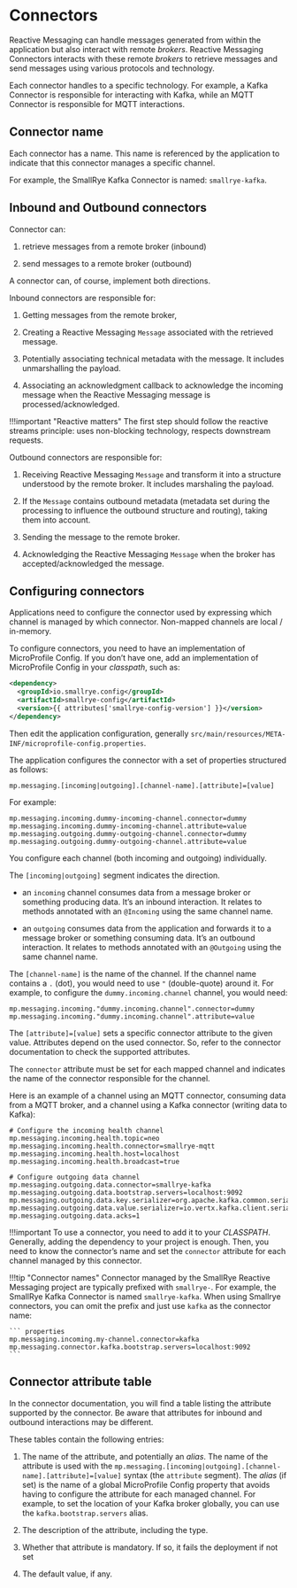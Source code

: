 # Connectors

Reactive Messaging can handle messages generated from within the
application but also interact with remote *brokers*. Reactive Messaging
Connectors interacts with these remote *brokers* to retrieve messages
and send messages using various protocols and technology.

Each connector handles to a specific technology. For example, a Kafka
Connector is responsible for interacting with Kafka, while an MQTT
Connector is responsible for MQTT interactions.

## Connector name

Each connector has a name. This name is referenced by the application to
indicate that this connector manages a specific channel.

For example, the SmallRye Kafka Connector is named: `smallrye-kafka`.

## Inbound and Outbound connectors

Connector can:

1.  retrieve messages from a remote broker (inbound)

2.  send messages to a remote broker (outbound)

A connector can, of course, implement both directions.

Inbound connectors are responsible for:

1.  Getting messages from the remote broker,

2.  Creating a Reactive Messaging `Message` associated with the
    retrieved message.

3.  Potentially associating technical metadata with the message. It
    includes unmarshalling the payload.

4.  Associating an acknowledgment callback to acknowledge the incoming
    message when the Reactive Messaging message is
    processed/acknowledged.

!!!important "Reactive matters"
    The first step should follow the reactive streams principle: uses
    non-blocking technology, respects downstream requests.

Outbound connectors are responsible for:

1.  Receiving Reactive Messaging `Message` and transform it into a
    structure understood by the remote broker. It includes marshaling
    the payload.

2.  If the `Message` contains outbound metadata (metadata set during the
    processing to influence the outbound structure and routing), taking
    them into account.

3.  Sending the message to the remote broker.

4.  Acknowledging the Reactive Messaging `Message` when the broker has
    accepted/acknowledged the message.

## Configuring connectors

Applications need to configure the connector used by expressing which
channel is managed by which connector. Non-mapped channels are local /
in-memory.

To configure connectors, you need to have an implementation of
MicroProfile Config. If you don’t have one, add an implementation of
MicroProfile Config in your *classpath*, such as:

``` xml
<dependency>
  <groupId>io.smallrye.config</groupId>
  <artifactId>smallrye-config</artifactId>
  <version>{{ attributes['smallrye-config-version'] }}</version>
</dependency>
```

Then edit the application configuration, generally
`src/main/resources/META-INF/microprofile-config.properties`.

The application configures the connector with a set of properties
structured as follows:

    mp.messaging.[incoming|outgoing].[channel-name].[attribute]=[value]

For example:

    mp.messaging.incoming.dummy-incoming-channel.connector=dummy
    mp.messaging.incoming.dummy-incoming-channel.attribute=value
    mp.messaging.outgoing.dummy-outgoing-channel.connector=dummy
    mp.messaging.outgoing.dummy-outgoing-channel.attribute=value

You configure each channel (both incoming and outgoing) individually.

The `[incoming|outgoing]` segment indicates the direction.

-   an `incoming` channel consumes data from a message broker or
    something producing data. It’s an inbound interaction. It relates to
    methods annotated with an `@Incoming` using the same channel name.

-   an `outgoing` consumes data from the application and forwards it to
    a message broker or something consuming data. It’s an outbound
    interaction. It relates to methods annotated with an `@Outgoing`
    using the same channel name.

The `[channel-name]` is the name of the channel. If the channel name
contains a `.` (dot), you would need to use `"` (double-quote) around
it. For example, to configure the `dummy.incoming.channel` channel, you
would need:

    mp.messaging.incoming."dummy.incoming.channel".connector=dummy
    mp.messaging.incoming."dummy.incoming.channel".attribute=value

The `[attribute]=[value]` sets a specific connector attribute to the
given value. Attributes depend on the used connector. So, refer to the
connector documentation to check the supported attributes.

The `connector` attribute must be set for each mapped channel and
indicates the name of the connector responsible for the channel.

Here is an example of a channel using an MQTT connector, consuming data
from a MQTT broker, and a channel using a Kafka connector (writing data
to Kafka):

```properties
# Configure the incoming health channel
mp.messaging.incoming.health.topic=neo
mp.messaging.incoming.health.connector=smallrye-mqtt
mp.messaging.incoming.health.host=localhost
mp.messaging.incoming.health.broadcast=true

# Configure outgoing data channel
mp.messaging.outgoing.data.connector=smallrye-kafka
mp.messaging.outgoing.data.bootstrap.servers=localhost:9092
mp.messaging.outgoing.data.key.serializer=org.apache.kafka.common.serialization.StringSerializer
mp.messaging.outgoing.data.value.serializer=io.vertx.kafka.client.serialization.JsonObjectSerializer
mp.messaging.outgoing.data.acks=1
```

!!!important
    To use a connector, you need to add it to your *CLASSPATH*. Generally,
    adding the dependency to your project is enough. Then, you need to know
    the connector’s name and set the `connector` attribute for each channel
    managed by this connector.

!!!tip "Connector names"
    Connector managed by the SmallRye Reactive Messaging project are typically
    prefixed with `smallrye-`. For example, the SmallRye Kafka Connector is
    named `smallrye-kafka`. When using Smallrye connectors, you can omit the
    prefix and just use `kafka` as the connector name:

    ``` properties
    mp.messaging.incoming.my-channel.connector=kafka
    mp.messaging.connector.kafka.bootstrap.servers=localhost:9092
    ```

## Connector attribute table

In the connector documentation, you will find a table listing the
attribute supported by the connector. Be aware that attributes for
inbound and outbound interactions may be different.

These tables contain the following entries:

1.  The name of the attribute, and potentially an *alias*. The name of
    the attribute is used with the
    `mp.messaging.[incoming|outgoing].[channel-name].[attribute]=[value]`
    syntax (the `attribute` segment). The *alias* (if set) is the name
    of a global MicroProfile Config property that avoids having to
    configure the attribute for each managed channel. For example, to
    set the location of your Kafka broker globally, you can use the
    `kafka.bootstrap.servers` alias.

2.  The description of the attribute, including the type.

3.  Whether that attribute is mandatory. If so, it fails the
    deployment if not set

4.  The default value, if any.

